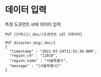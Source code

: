 # 데이터 입력

특정 도큐먼트 id에 데이터 입력

```
PUT [인덱스]/_doc/[도큐먼트 id] {데이터}
```

```
PUT disaster_msg/_doc/1
{
  "timestamp" : "2021-07-24T11:51:36.000",
  "region_cd" : "11010",
  "region_name" : "서울특별시",
  "message" : "[서울특별시]"
}
```